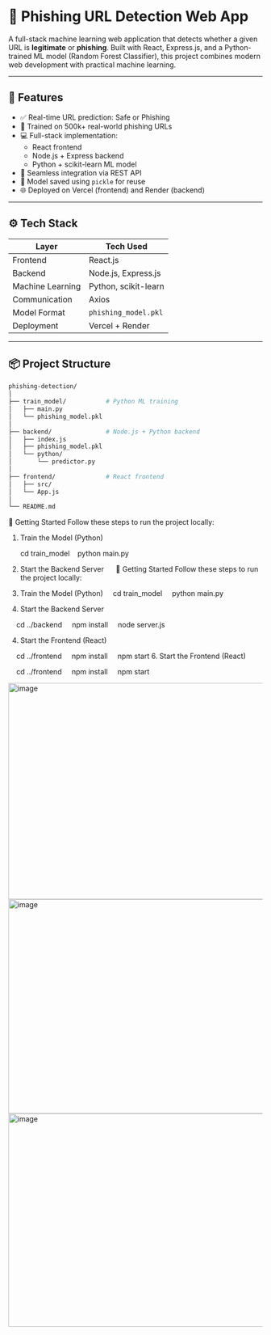 # 🔐 Phishing URL Detection Web App

A full-stack machine learning web application that detects whether a given URL is **legitimate** or **phishing**. Built with React, Express.js, and a Python-trained ML model (Random Forest Classifier), this project combines modern web development with practical machine learning.

---

## 🚀 Features

- ✅ Real-time URL prediction: Safe or Phishing
- 🧠 Trained on 500k+ real-world phishing URLs
- 💻 Full-stack implementation:
  - React frontend
  - Node.js + Express backend
  - Python + scikit-learn ML model
- 🔁 Seamless integration via REST API
- 💾 Model saved using `pickle` for reuse
- 🌐 Deployed on Vercel (frontend) and Render (backend)

---

## ⚙️ Tech Stack

| Layer        | Tech Used              |
|--------------|------------------------|
| Frontend     | React.js               |
| Backend      | Node.js, Express.js    |
| Machine Learning | Python, scikit-learn |
| Communication| Axios                  |
| Model Format | `phishing_model.pkl`   |
| Deployment   | Vercel + Render        |

---

## 📦 Project Structure

```bash
phishing-detection/
│
├── train_model/           # Python ML training
│   ├── main.py
│   └── phishing_model.pkl
│
├── backend/               # Node.js + Python backend
│   ├── index.js
│   ├── phishing_model.pkl
│   └── python/
│       └── predictor.py
│
├── frontend/              # React frontend
│   ├── src/
│   └── App.js
│
└── README.md

```
🚀 Getting Started
Follow these steps to run the project locally:

1. Train the Model (Python)

   cd train_model
   python main.py

3. Start the Backend Server
    
    🚀 Getting Started
Follow these steps to run the project locally:

1. Train the Model (Python)
    cd train_model
    python main.py

2. Start the Backend Server

   
    cd ../backend
    npm install
    node server.js

4. Start the Frontend (React)

   
    cd ../frontend
    npm install
    npm start
6. Start the Frontend (React)


    cd ../frontend
    npm install
    npm start

<img width="958" height="428" alt="image" src="https://github.com/user-attachments/assets/29a7dcc8-5abe-48a6-b8f5-b787bc05a394" />
<img width="957" height="424" alt="image" src="https://github.com/user-attachments/assets/0237980b-f17d-4fc8-b14e-b21dcac5c4ed" />
<img width="959" height="422" alt="image" src="https://github.com/user-attachments/assets/87ec95b3-4964-4e06-b521-f29d3ea434b9" />


